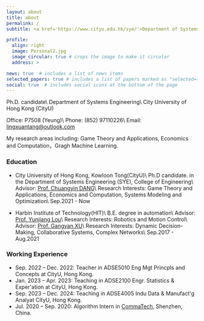 ```yaml
---
layout: about
title: about
permalink: /
subtitle: <a href='https://www.cityu.edu.hk/sye/'>Department of Systems Engineering, City University of Hong Kong</a>, Kowloon Tong, Kowloon, Hong Kong.

profile:
  align: right
  image: Personal2.jpg
  image_circular: true # crops the image to make it circular
  address: >

news: true  # includes a list of news items
selected_papers: true # includes a list of papers marked as "selected={true}"
social: true  # includes social icons at the bottom of the page
---
```

Ph.D. candidate\\
Department of Systems Engineering\\
City University of Hong Kong (CityU)

Office: P7508 (Yeung)\\
Phone: (852) 97110226\\
Email: lingxuantang@outlook.com

My research areas including:
Game Theory and Applications, Economics and Computation，Gragh Machine Learning.

### Education
* City University of Hong Kong, Kowloon Tong(CityU)\\
Ph.D candidate. in the Department of Systems Engineering (SYE), College of Engineering\\
Advisor: [Prof. Chuangyin DANG](https://www.cityu.edu.hk/adse/mecdang.htm)\\
Research Interests: Game Theory and Applications, Economics and Computation, Systems Modeling and Optimization\\
Sep.2021 - Now

* Harbin Institute of Technology(HIT)\\
B.E. degree in automation\\
Advisor: [Prof. Yunjiang Lou](https://faculty.hitsz.edu.cn/louyunjiang)\\
Research Interests: Robotics and Motion Control\\
Advisor: [Prof. Gangyan XU](http://xugangyan.cn/)\\
Research Interests: Dynamic Decision-Making, Collaborative Systems, Complex Networks\\
Sep.2017 - Aug.2021

### Working Experience
* Sep. 2022 – Dec. 2022: Teacher in ADSE5010 Eng Mgt Princpls and Concepts at CityU, Hong Kong.
* Jan. 2023 – Apr. 2023: Teaching in ADSE2100 Engr. Statistics & Exper'ation at CityU, Hong Kong.
* Sep. 2023 – Dec. 2024: Teaching in ADSE4005 Indu Data & Manufact'g Analyat CityU, Hong Kong.
* Jul. 2020 – Sep. 2020: Algorithm Intern in [CommaTech](https://www.smartcomma.com/), Shenzhen, China.
